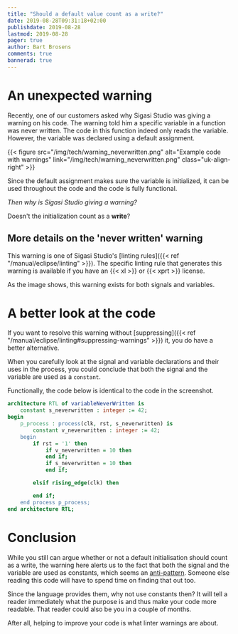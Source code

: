 ```yaml
---
title: "Should a default value count as a write?"
date: 2019-08-28T09:31:18+02:00
publishdate: 2019-08-28
lastmod: 2019-08-28
pager: true
author: Bart Brosens
comments: true
bannerad: true
---
```


# An unexpected warning

Recently, one of our customers asked why Sigasi Studio was giving a warning on his code.
The warning told him a specific variable in a function was never written.
The code in this function indeed only reads the variable. However, the variable was declared using a default assignment.

{{< figure src="/img/tech/warning_neverwritten.png" alt="Example code with warnings" link="/img/tech/warning_neverwritten.png" class="uk-align-right" >}}

Since the default assignment makes sure the variable is initialized,
it can be used throughout the code and the code is fully functional.

_Then why is Sigasi Studio giving a warning?_

Doesn't the initialization count as a **write**?

## More details on the 'never written' warning

This warning is one of Sigasi Studio's [linting rules]({{< ref "/manual/eclipse/linting" >}}).
The specific linting rule that generates this warning is available if you have an {{< xl >}} or {{< xprt >}} license. 

As the image shows, this warning exists for both signals and variables.

# A better look at the code

If you want to resolve this warning without [suppressing]({{< ref "/manual/eclipse/linting#suppressing-warnings" >}}) it,
you do have a better alternative.

When you carefully look at the signal and variable declarations and their uses in the process,
you could conclude that both the signal and the variable are used as a `constant`.

Functionally, the code below is identical to the code in the screenshot.
```vhdl
architecture RTL of variableNeverWritten is
    constant s_neverwritten : integer := 42;
begin
    p_process : process(clk, rst, s_neverwritten) is
        constant v_neverwritten : integer := 42;
    begin
        if rst = '1' then
            if v_neverwritten = 10 then
            end if;
            if s_neverwritten = 10 then
            end if;

        elsif rising_edge(clk) then

        end if;
    end process p_process;
end architecture RTL;
```

# Conclusion
While you still can argue whether or not a default initialisation should count as a write,
the warning here alerts us to the fact that both the signal and the variable are used as constants,
which seems an [anti-pattern](https://en.wikipedia.org/wiki/Anti-pattern).
Someone else reading this code will have to spend time on finding that out too.

Since the language provides them, why not use constants then?
It will tell a reader immediately what the purpose is and thus make your code more readable.
That reader could also be you in a couple of months.

After all, helping to improve your code is what linter warnings are about.
